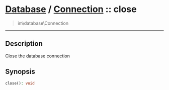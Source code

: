 # [Database](db.md) / [Connection](db-Connection.md) :: close
 > im\database\Connection
____

## Description
Close the database connection

## Synopsis
```php
close(): void
```

